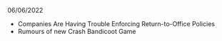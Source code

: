 06/06/2022

- Companies Are Having Trouble Enforcing Return-to-Office Policies
- Rumours of new Crash Bandicoot Game